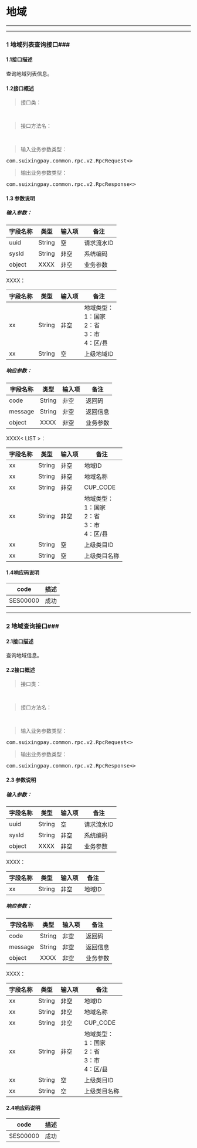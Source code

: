 # 地域  #
 
************************
************************
### 1 地域列表查询接口###

#### 1.1接口描述 ####

查询地域列表信息。

#### 1.2接口概述 ####
> 接口类：

<pre>

</pre>

> 接口方法名：

<pre>
    
</pre>

> 输入业务参数类型：

<pre>
com.suixingpay.common.rpc.v2.RpcRequest&lt;>
</pre>
> 输出业务参数类型：

<pre>
com.suixingpay.common.rpc.v2.RpcResponse&lt;>
</pre>


#### 1.3 参数说明 ####
##### 输入参数： #####

字段名称 | 类型 | 输入项 | 备注
---|---|---|---
uuid | String | 空 | 请求流水ID
sysId | String | 非空 | 系统编码
object | XXXX | 非空 | 业务参数

XXXX：

字段名称 | 类型 | 输入项 | 备注
---|---|---|---
xx| String | 非空 | 地域类型：<br/>1：国家<br/>2：省<br/>3：市<br/>4：区/县
xx| String | 空 | 上级地域ID


##### 响应参数： #####

字段名称 | 类型 | 输入项 | 备注
---|---|---|---
code | String | 非空 | 返回码
message | String | 非空 | 返回信息
object | XXXX | 非空 | 业务参数

XXXX< LIST >：

字段名称 | 类型 | 输入项 | 备注
---|---|---|---
xx| String | 非空 | 地域ID
xx| String | 非空 | 地域名称
xx| String | 非空 | CUP_CODE
xx| String | 非空 | 地域类型：<br/>1：国家<br/>2：省<br/>3：市<br/>4：区/县
xx| String | 空 | 上级类目ID
xx| String | 空 | 上级类目名称


#### 1.4响应码说明 ####

code | 描述
---|---
SES00000| 成功


************************

### 2 地域查询接口###

#### 2.1接口描述 ####

查询地域信息。

#### 2.2接口概述 ####
> 接口类：
<pre>

</pre>
> 接口方法名：
<pre>
    
</pre>
> 输入业务参数类型：
<pre>
com.suixingpay.common.rpc.v2.RpcRequest&lt;>
</pre>
> 输出业务参数类型：
<pre>
com.suixingpay.common.rpc.v2.RpcResponse&lt;>
</pre>

#### 2.3 参数说明 ####
##### 输入参数： #####

字段名称 | 类型 | 输入项 | 备注
---|---|---|---
uuid | String | 空 | 请求流水ID
sysId | String | 非空 | 系统编码
object | XXXX | 非空 | 业务参数

XXXX：

字段名称 | 类型 | 输入项 | 备注
---|---|---|---
xx| String | 非空 | 地域ID


##### 响应参数： #####

字段名称 | 类型 | 输入项 | 备注
---|---|---|---
code | String | 非空 | 返回码
message | String | 非空 | 返回信息
object | XXXX | 非空 | 业务参数

XXXX：

字段名称 | 类型 | 输入项 | 备注
---|---|---|---
xx| String | 非空 | 地域ID
xx| String | 非空 | 地域名称
xx| String | 非空 | CUP_CODE
xx| String | 非空 | 地域类型：<br/>1：国家<br/>2：省<br/>3：市<br/>4：区/县
xx| String | 空 | 上级类目ID
xx| String | 空 | 上级类目名称




#### 2.4响应码说明 ####

code | 描述
---|---
SES00000| 成功